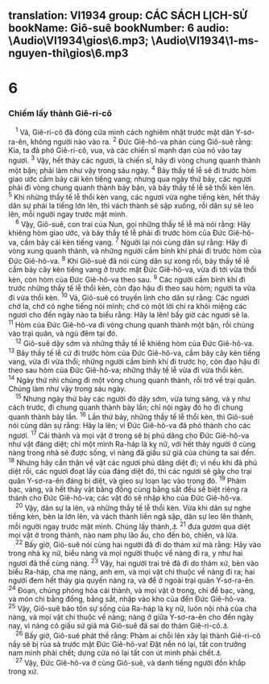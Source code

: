 translation: VI1934
group: CÁC SÁCH LỊCH-SỬ
bookName: Giô-suê 
bookNumber: 6
audio: \Audio\VI1934\gios\6.mp3; \Audio\VI1934\1-ms-nguyen-thi\gios\6.mp3
-------

<div class="title"><h1>6</h1><h3>Chiếm lấy thành Giê-ri-cô</h3></div>
<span class="verse gios_6_1"> <sup>1</sup> Vả, Giê-ri-cô đã đóng cửa mình cách nghiêm nhặt trước mặt dân Y-sơ-ra-ên, không người nào vào ra. </span>
<span class="verse gios_6_2"><sup>2</sup> Đức Giê-hô-va phán cùng Giô-suê rằng: Kìa, ta đã phó Giê-ri-cô, vua, và các chiến sĩ mạnh dạn của nó vào tay ngươi. </span>
<span class="verse gios_6_3"><sup>3</sup> Vậy, hết thảy các ngươi, là chiến sĩ, hãy đi vòng chung quanh thành một bận; phải làm như vậy trong sáu ngày. </span>
<span class="verse gios_6_4"><sup>4</sup> Bảy thầy tế lễ sẽ đi trước hòm giao ước cầm bảy cái kèn tiếng vang; nhưng qua ngày thứ bảy, các ngươi phải đi vòng chung quanh thành bảy bận, và bảy thầy tế lễ sẽ thổi kèn lên. </span>
<span class="verse gios_6_5"><sup>5</sup> Khi những thầy tế lễ thổi kèn vang, các ngươi vừa nghe tiếng kèn, hết thảy dân sự phải la tiếng lớn lên, thì vách thành sẽ sập xuống, rồi dân sự sẽ leo lên, mỗi người ngay trước mặt mình. <br/></span>
<span class="verse gios_6_6"> <sup>6</sup> Vậy, Giô-suê, con trai của Nun, gọi những thầy tế lễ mà nói rằng: Hãy khiêng hòm giao ước, và bảy thầy tế lễ phải đi trước hòm của Đức Giê-hô-va, cầm bảy cái kèn tiếng vang. </span>
<span class="verse gios_6_7"><sup>7</sup> Người lại nói cùng dân sự rằng: Hãy đi vòng xung quanh thành, và những người cầm binh khí phải đi trước hòm của Đức Giê-hô-va. </span>
<span class="verse gios_6_8"><sup>8</sup> Khi Giô-suê đã nói cùng dân sự xong rồi, bảy thầy tế lễ cầm bảy cây kèn tiếng vang ở trước mặt Đức Giê-hô-va, vừa đi tới vừa thổi kèn, còn hòm của Đức Giê-hô-va theo sau. </span>
<span class="verse gios_6_9"><sup>9</sup> Các người cầm binh khí đi trước những thầy tế lễ thổi kèn, còn đạo hậu đi theo sau hòm; người ta vừa đi vừa thổi kèn. </span>
<span class="verse gios_6_10"><sup>10</sup> Vả, Giô-suê có truyền lịnh cho dân sự rằng: Các ngươi chớ la, chớ có nghe tiếng nói mình; chớ có một lời chi ra khỏi miệng các ngươi cho đến ngày nào ta biểu rằng: Hãy la lên! bấy giờ các ngươi sẽ la. </span>
<span class="verse gios_6_11"><sup>11</sup> Hòm của Đức Giê-hô-va đi vòng chung quanh thành một bận, rồi chúng vào trại quân, và ngủ đêm tại đó. <br/></span>
<span class="verse gios_6_12"> <sup>12</sup> Giô-suê dậy sớm và những thầy tế lễ khiêng hòm của Đức Giê-hô-va. </span>
<span class="verse gios_6_13"><sup>13</sup> Bảy thầy tế lễ cứ đi trước hòm của Đức Giê-hô-va, cầm bảy cây kèn tiếng vang, vừa đi vừa thổi; những người cầm binh khí đi trước họ, còn đạo hậu đi theo sau hòm của Đức Giê-hô-va; những thầy tế lễ vừa đi vừa thổi kèn. </span>
<span class="verse gios_6_14"><sup>14</sup> Ngày thứ nhì chúng đi một vòng chung quanh thành, rồi trở về trại quân. Chúng làm như vậy trong sáu ngày. <br/></span>
<span class="verse gios_6_15"> <sup>15</sup> Nhưng ngày thứ bảy các người đó dậy sớm, vừa tưng sáng, và y như cách trước, đi chung quanh thành bảy lần; chỉ nội ngày đó họ đi chung quanh thành bảy lần. </span>
<span class="verse gios_6_16"><sup>16</sup> Lần thứ bảy, những thầy tế lễ thổi kèn, thì Giô-suê nói cùng dân sự rằng: Hãy la lên; vì Đức Giê-hô-va đã phó thành cho các ngươi. </span>
<span class="verse gios_6_17"><sup>17</sup> Cái thành và mọi vật ở trong sẽ bị phú dâng cho Đức Giê-hô-va như vật đáng diệt; chỉ một mình Ra-háp là kỵ nữ, với hết thảy người ở cùng nàng trong nhà sẽ được sống, vì nàng đã giấu sứ giả của chúng ta sai đến. </span>
<span class="verse gios_6_18"><sup>18</sup> Nhưng hãy cẩn thận về vật các ngươi phú dâng diệt đi; vì nếu khi đã phú diệt rồi, các ngươi đoạt lấy của đáng diệt đó, thì các ngươi sẽ gây cho trại quân Y-sơ-ra-ên đáng bị diệt, và gieo sự loạn lạc vào trong đó. </span>
<span class="verse gios_6_19"><sup>19</sup> Phàm bạc, vàng, và hết thảy vật bằng đồng cùng bằng sắt đều sẽ biệt riêng ra thánh cho Đức Giê-hô-va; các vật đó sẽ nhập kho của Đức Giê-hô-va. <br/></span>
<span class="verse gios_6_20"> <sup>20</sup> Vậy, dân sự la lên, và những thầy tế lễ thổi kèn. Vừa khi dân sự nghe tiếng kèn, bèn la lớn lên, và vách thành liền ngã sập, dân sự leo lên thành, mỗi người ngay trước mặt mình. Chúng lấy thành,<a data-toggle="tooltip" data-placement="bottom" title="He 11:30">⚓</a></span>
<span class="verse gios_6_21"><sup>21</sup> đưa gươm qua diệt mọi vật ở trong thành, nào nam phụ lão ấu, cho đến bò, chiên, và lừa. <br/></span>
<span class="verse gios_6_22"> <sup>22</sup> Bấy giờ, Giô-suê nói cùng hai người đã đi do thám xứ mà rằng: Hãy vào trong nhà kỵ nữ, biểu nàng và mọi người thuộc về nàng đi ra, y như hai ngươi đã thề cùng nàng. </span>
<span class="verse gios_6_23"><sup>23</sup> Vậy, hai người trai trẻ đã đi do thám xứ, bèn vào biểu Ra-háp, cha mẹ nàng, anh em, và mọi vật chi thuộc về nàng đi ra; hai người đem hết thảy gia quyến nàng ra, và để ở ngoài trại quân Y-sơ-ra-ên. </span>
<span class="verse gios_6_24"><sup>24</sup> Đoạn, chúng phóng hỏa cái thành, và mọi vật ở trong, chỉ để bạc, vàng, và món chi bằng đồng, bằng sắt, nhập vào kho của đền Đức Giê-hô-va. </span>
<span class="verse gios_6_25"><sup>25</sup> Vậy, Giô-suê bảo tồn sự sống của Ra-háp là kỵ nữ, luôn nội nhà của cha nàng, và mọi vật chi thuộc về nàng; nàng ở giữa Y-sơ-ra-ên cho đến ngày nay, vì nàng có giấu sứ giả mà Giô-suê đã sai do thám Giê-ri-cô.<a data-toggle="tooltip" data-placement="bottom" title="He 11:31">⚓</a><br/></span>
<span class="verse gios_6_26"> <sup>26</sup> Bấy giờ, Giô-suê phát thề rằng: Phàm ai chỗi lên xây lại thành Giê-ri-cô nầy sẽ bị rủa sả trước mặt Đức Giê-hô-va! Đặt nền nó lại, tất con trưởng nam mình phải chết; dựng cửa nó lại tất con út mình phải chết.<a data-toggle="tooltip" data-placement="bottom" title="1Vua 16:34">⚓</a><br/></span>
<span class="verse gios_6_27"> <sup>27</sup> Vậy, Đức Giê-hô-va ở cùng Giô-suê, và danh tiếng người đồn khắp trong xứ. <br/></span>
